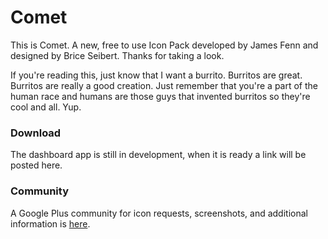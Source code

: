 # Comet

This is Comet. A new, free to use Icon Pack developed by James Fenn and designed by Brice Seibert. Thanks for taking a look. 

If you're reading this, just know that I want a burrito. Burritos are great. Burritos are really a good creation. Just remember that you're a part of the human race and humans are those guys that invented burritos so they're cool and all. Yup.

### Download

The dashboard app is still in development, when it is ready a link will be posted here.

### Community

A Google Plus community for icon requests, screenshots, and additional information is [here](https://plus.google.com/communities/104438282323936855296).
